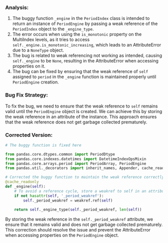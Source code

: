 ### Analysis:
1. The buggy function `_engine` in the `PeriodIndex` class is intended to return an instance of `PeriodEngine` by passing a weak reference of the `PeriodIndex` object to the `_engine_type`.
2. The error occurs when using the `is_monotonic` property on the MultiIndex levels, as it tries to access `self._engine.is_monotonic_increasing`, which leads to an AttributeError due to a `NoneType` object.
3. The bug is related to weak referencing not working as intended, causing `self._engine` to be `None`, resulting in the AttributeError when accessing properties on it.
4. The bug can be fixed by ensuring that the weak reference of `self` assigned to `period` in the `_engine` function is maintained properly until `PeriodEngine` creation.


### Bug Fix Strategy:
To fix the bug, we need to ensure that the weak reference to `self` remains valid until the `PeriodEngine` object is created. We can achieve this by storing the weak reference in an attribute of the instance. This approach ensures that the weak reference does not get garbage collected prematurely.

### Corrected Version:
```python
# The buggy function is fixed here

from pandas.core.dtypes.common import PeriodDtype
from pandas.core.indexes.datetimes import DatetimeIndexOpsMixin
from pandas.core.arrays.period import PeriodArray, PeriodEngine
from pandas.util._decorators import inherit_names, Appender, cache_readonly, doc

# Corrected the buggy function to maintain the weak reference correctly
@cache_readonly
def _engine(self):
    # To avoid a reference cycle, store a weakref to self in an attribute
    if not hasattr(self, '_period_weakref'):
        self._period_weakref = weakref.ref(self)
    
    return self._engine_type(self._period_weakref, len(self))
```

By storing the weak reference in the `self._period_weakref` attribute, we ensure that it remains valid and does not get garbage collected prematurely. This correction should resolve the issue and prevent the AttributeError when accessing properties on the `PeriodEngine` object.